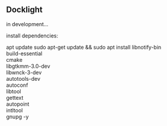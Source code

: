 
Docklight
---------
in development...

install dependencies:

apt update
sudo apt-get update && sudo apt install libnotify-bin \
build-essential \
cmake \
libgtkmm-3.0-dev \
libwnck-3-dev \
autotools-dev \
autoconf \
libtool \
gettext \
autopoint \
intltool \
gnupg -y

